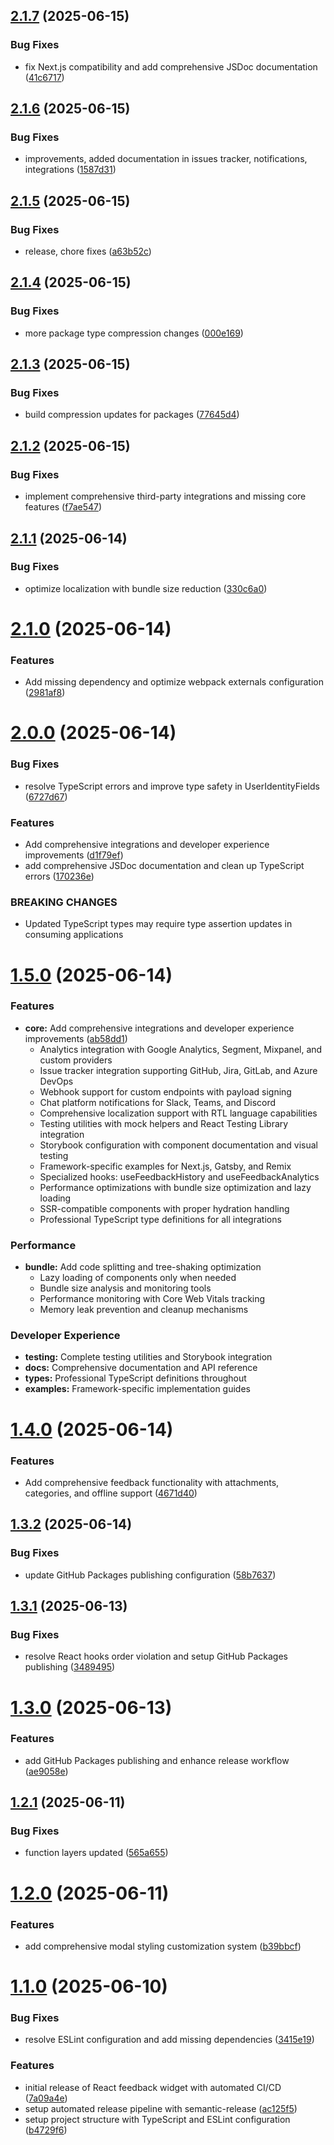## [2.1.7](https://github.com/ArlindMaliqi/feedback-report/compare/v2.1.6...v2.1.7) (2025-06-15)


### Bug Fixes

* fix Next.js compatibility and add comprehensive JSDoc documentation ([41c6717](https://github.com/ArlindMaliqi/feedback-report/commit/41c67179535f5b4355c4782cacab8d409156aa41))

## [2.1.6](https://github.com/ArlindMaliqi/feedback-report/compare/v2.1.5...v2.1.6) (2025-06-15)


### Bug Fixes

* improvements, added documentation in issues tracker, notifications, integrations ([1587d31](https://github.com/ArlindMaliqi/feedback-report/commit/1587d315b534d9f4130aabc2a493c55ecc486638))

## [2.1.5](https://github.com/ArlindMaliqi/feedback-report/compare/v2.1.4...v2.1.5) (2025-06-15)


### Bug Fixes

* release, chore fixes ([a63b52c](https://github.com/ArlindMaliqi/feedback-report/commit/a63b52cd42fc21112df5ebc16dcbe59c054da0b0))

## [2.1.4](https://github.com/ArlindMaliqi/feedback-report/compare/v2.1.3...v2.1.4) (2025-06-15)


### Bug Fixes

* more package type compression changes ([000e169](https://github.com/ArlindMaliqi/feedback-report/commit/000e169d65ec3fdfa32686e556f00ac79707f4c1))

## [2.1.3](https://github.com/ArlindMaliqi/feedback-report/compare/v2.1.2...v2.1.3) (2025-06-15)


### Bug Fixes

* build compression updates for packages ([77645d4](https://github.com/ArlindMaliqi/feedback-report/commit/77645d4d046cc6f92973d2ea9b7d468d8039a81a))

## [2.1.2](https://github.com/ArlindMaliqi/feedback-report/compare/v2.1.1...v2.1.2) (2025-06-15)


### Bug Fixes

* implement comprehensive third-party integrations and missing core features ([f7ae547](https://github.com/ArlindMaliqi/feedback-report/commit/f7ae547dc3bd9b0064e72b56ea99736f92eb299d))

## [2.1.1](https://github.com/ArlindMaliqi/feedback-report/compare/v2.1.0...v2.1.1) (2025-06-14)


### Bug Fixes

* optimize localization with bundle size reduction ([330c6a0](https://github.com/ArlindMaliqi/feedback-report/commit/330c6a00d5c520a4700f1b09ccf41e27098ebb2d))

# [2.1.0](https://github.com/ArlindMaliqi/feedback-report/compare/v2.0.0...v2.1.0) (2025-06-14)


### Features

* Add missing dependency and optimize webpack externals configuration ([2981af8](https://github.com/ArlindMaliqi/feedback-report/commit/2981af813597f51927c317c8bc443a3ad6a36764))

# [2.0.0](https://github.com/ArlindMaliqi/feedback-report/compare/v1.5.0...v2.0.0) (2025-06-14)


### Bug Fixes

* resolve TypeScript errors and improve type safety in UserIdentityFields ([6727d67](https://github.com/ArlindMaliqi/feedback-report/commit/6727d6707c8249273bb07e014b09bafbcdf66cba))


### Features

* Add comprehensive integrations and developer experience improvements ([d1f79ef](https://github.com/ArlindMaliqi/feedback-report/commit/d1f79ef97ea6f5aa349886d51787a0166151e8ed))
* add comprehensive JSDoc documentation and clean up TypeScript errors ([170236e](https://github.com/ArlindMaliqi/feedback-report/commit/170236e13871f450f73de340b73ca45eb21ad6cc))


### BREAKING CHANGES

* Updated TypeScript types may require type assertion updates in consuming applications

# [1.5.0](https://github.com/ArlindMaliqi/feedback-report/compare/v1.4.0...v1.5.0) (2025-06-14)

### Features

* **core:** Add comprehensive integrations and developer experience improvements ([ab58dd1](https://github.com/ArlindMaliqi/feedback-report/commit/ab58dd10075a155cb8621d13dce619ba4b4fd637))
  - Analytics integration with Google Analytics, Segment, Mixpanel, and custom providers
  - Issue tracker integration supporting GitHub, Jira, GitLab, and Azure DevOps
  - Webhook support for custom endpoints with payload signing
  - Chat platform notifications for Slack, Teams, and Discord
  - Comprehensive localization support with RTL language capabilities
  - Testing utilities with mock helpers and React Testing Library integration
  - Storybook configuration with component documentation and visual testing
  - Framework-specific examples for Next.js, Gatsby, and Remix
  - Specialized hooks: useFeedbackHistory and useFeedbackAnalytics
  - Performance optimizations with bundle size optimization and lazy loading
  - SSR-compatible components with proper hydration handling
  - Professional TypeScript type definitions for all integrations

### Performance

* **bundle:** Add code splitting and tree-shaking optimization
  - Lazy loading of components only when needed
  - Bundle size analysis and monitoring tools
  - Performance monitoring with Core Web Vitals tracking
  - Memory leak prevention and cleanup mechanisms

### Developer Experience

* **testing:** Complete testing utilities and Storybook integration
* **docs:** Comprehensive documentation and API reference
* **types:** Professional TypeScript definitions throughout
* **examples:** Framework-specific implementation guides

# [1.4.0](https://github.com/ArlindMaliqi/feedback-report/compare/v1.3.2...v1.4.0) (2025-06-14)


### Features

* Add comprehensive feedback functionality with attachments, categories, and offline support ([4671d40](https://github.com/ArlindMaliqi/feedback-report/commit/4671d40e7f5ea56e720fc45a0d8055693b304f62))

## [1.3.2](https://github.com/ArlindMaliqi/feedback-report/compare/v1.3.1...v1.3.2) (2025-06-14)


### Bug Fixes

* update GitHub Packages publishing configuration ([58b7637](https://github.com/ArlindMaliqi/feedback-report/commit/58b7637d073c417f9867de87b3ce59a5101eab8f))

## [1.3.1](https://github.com/ArlindMaliqi/feedback-report/compare/v1.3.0...v1.3.1) (2025-06-13)


### Bug Fixes

* resolve React hooks order violation and setup GitHub Packages publishing ([3489495](https://github.com/ArlindMaliqi/feedback-report/commit/3489495665be6e2f5467236b370284f1ce3b30d7))

# [1.3.0](https://github.com/ArlindMaliqi/feedback-report/compare/v1.2.1...v1.3.0) (2025-06-13)


### Features

* add GitHub Packages publishing and enhance release workflow ([ae9058e](https://github.com/ArlindMaliqi/feedback-report/commit/ae9058e5022ad921e4c9199bb4dffb80293ebc72))

## [1.2.1](https://github.com/ArlindMaliqi/feedback-report/compare/v1.2.0...v1.2.1) (2025-06-11)


### Bug Fixes

* function layers updated ([565a655](https://github.com/ArlindMaliqi/feedback-report/commit/565a6558880e364797cdbfd70f31f29d78569308))

# [1.2.0](https://github.com/ArlindMaliqi/feedback-report/compare/v1.1.0...v1.2.0) (2025-06-11)


### Features

* add comprehensive modal styling customization system ([b39bbcf](https://github.com/ArlindMaliqi/feedback-report/commit/b39bbcf65fbb94ac268daed09da656a42858a8d7))

# [1.1.0](https://github.com/ArlindMaliqi/feedback-report/compare/v1.0.0...v1.1.0) (2025-06-10)


### Bug Fixes

* resolve ESLint configuration and add missing dependencies ([3415e19](https://github.com/ArlindMaliqi/feedback-report/commit/3415e19c1fa4e9a12729c0bc5aaceec98fab4ce2))


### Features

* initial release of React feedback widget with automated CI/CD ([7a09a4e](https://github.com/ArlindMaliqi/feedback-report/commit/7a09a4e43fa33fbed68d0bfa2b9ff089e3bd9503))
* setup automated release pipeline with semantic-release ([ac125f5](https://github.com/ArlindMaliqi/feedback-report/commit/ac125f5577bd1b7fa313291dc6c477d2e52c9d34))
* setup project structure with TypeScript and ESLint configuration ([b4729f6](https://github.com/ArlindMaliqi/feedback-report/commit/b4729f614def7fa325f27800db5250aad1283fa1))
